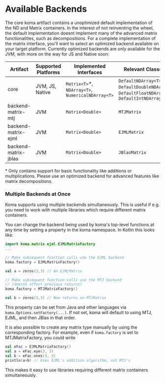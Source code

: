 # Available Backends

The core koma artifact contains a unoptimized default implementation of the ND and Matrix 
containers. In the interest of not reinventing the wheel, the default implementation doesnt 
implement many of the advanced matrix functionalities, such as decompositions. For a complete
implementation of the matrix interface, you'll want to select an optimized backend available 
on your target platform. Currently optimized backends are only available for the JVM, with 
more on the way for JS and Native soon:


| Artifact              | Supported Platforms  | Implemented Interfaces | Relevant Classes |
|-----------------------|----------------------|------------------------|------------------|
|  core                 | JVM, JS, Native      | `Matrix<T>`*, `NDArray<T>`, `NumericalNDArray<T>` | `DefaultNDArray<T>`, `DefaultDoubleNDArray`, `DefaultFloatNDArray`, `DefaultIntNDArray` |
|  backend-matrix-mtj   | JVM                  | `Matrix<Double>`         | `MTJMatrix`|
|  backend-matrix-ejml  | JVM                  | `Matrix<Double>`         | `EJMLMatrix`|
|  backend-matrix-jblas | JVM                  | `Matrix<Double>`         | `JBlasMatrix`|



\* Only contains support for basic functionality like additions or multiplications. Please use 
an optimized backend for advanced features like matrix decompositions.


### Multiple Backends at Once

Koma supports using multiple backends simultaneously. This is useful if e.g.
you need to work with multiple libraries which require different matrix containers. 

You can change the backend being used by koma's top-level functions at
any time by setting a property in the koma namespace. In Kotlin this looks
like:

```kotlin
import koma.matrix.ejml.EJMLMatrixFactory
...

// Make subsequent function calls use the EJML backend
koma.factory = EJMLMatrixFactory()

val a = zeros(3,3) // An EJMLMatrix

// Make subsequent function calls use the MTJ backend
// (doesnt affect previous returns)
koma.factory = MTJMatrixFactory()

val b = zeros(3,3) // Now returns an MTJMatrix
```

This property can be set from Java and other languages via
`koma.Options.setFactory(...)`. If not set, koma will default
to using MTJ, EJML, and then JBlas in that order.

It is also possible to create any matrix type manually by using the
corresponding factory. For example, even if `koma.factory` is set to
MTJMatrixFactory, you could write

```kotlin
val eFac = EJMLMatrixFactory()
val a = eFac.eye(3, 3)
val b = eFac.ones(3, 3)
println(a+b) // Uses EJML's addition algorithm, not MTJ's
```

This makes it easy to use libraries requiring different matrix
containers simultaneously.
